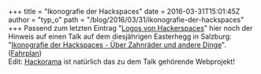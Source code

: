 +++
title = "Ikonografie der Hackspaces"
date = 2016-03-31T15:01:45Z
author = "typ_o"
path = "/blog/2016/03/31/ikonografie-der-hackspaces"
+++
Passend zum letzten Eintrag "[Logos von
Hackerspaces](https://flipdot.org/blog/archives/338-Logos-von-Hackerspaces.html)"
hier noch der Hinweis auf einen Talk auf dem diesjährigen Easterhegg in
Salzburg: "[Ikonografie der Hackspaces - Über Zahnräder und andere
Dinge](https://media.ccc.de/v/eh16-50-ikonografie_der_hackspaces)".
([Fahrplan](https://fahrplan.eh16.easterhegg.eu/events/50.html))  
Edit: [Hackorama](https://hackorama.ck.si/) ist natürlich das zu dem
Talk gehörende Webprojekt!
